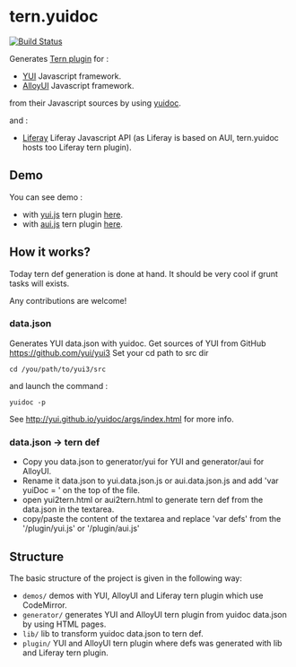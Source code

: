 tern.yuidoc
===========

[![Build Status](https://secure.travis-ci.org/angelozerr/tern.yuidoc.png)](http://travis-ci.org/angelozerr/tern.yuidoc)

Generates [Tern plugin](http://ternjs.net/doc/manual.html#plugins) for : 

 * [YUI](http://yuilibrary.com/) Javascript framework.
 * [AlloyUI](http://alloyui.com/) Javascript framework.
 
from their Javascript sources by using [yuidoc](https://github.com/yui/yuidoc/).

and :
 
 * [Liferay](https://www.liferay.com/fr/community/wiki/-/wiki/Main/Liferay+JavaScript+API) Liferay Javascript API (as Liferay is based on AUI, tern.yuidoc hosts too Liferay tern plugin).

## Demo

You can see demo :

 * with [yui.js](https://github.com/angelozerr/tern.yuidoc/blob/master/plugin/yui.js) tern plugin [here](http://codemirror-java.opensagres.eu.cloudbees.net/codemirror-javascript/demo/yui.html).
 * with [aui.js](https://github.com/angelozerr/tern.yuidoc/blob/master/plugin/aui.js)  tern plugin [here](http://codemirror-java.opensagres.eu.cloudbees.net/codemirror-javascript/demo/aui.html).
 
## How it works? 

Today tern def generation is done at hand. It should be very cool if grunt tasks will exists. 

Any contributions are welcome!

### data.json

Generates YUI data.json with yuidoc. Get sources of YUI from GitHub https://github.com/yui/yui3 Set your cd path to src dir 

	cd /you/path/to/yui3/src
	
and launch the command :

	yuidoc -p 
	
See http://yui.github.io/yuidoc/args/index.html for more info.	

### data.json -> tern def

 * Copy you data.json to generator/yui for YUI and generator/aui for AlloyUI. 
 * Rename it data.json to yui.data.json.js or aui.data.json.js and add 'var yuiDoc = ' on the top of the file.
 * open yui2tern.html or aui2tern.html to generate tern def from the data.json in the textarea.
 * copy/paste the content of the textarea and replace 'var defs' from the '/plugin/yui.js' or '/plugin/aui.js'

## Structure

The basic structure of the project is given in the following way:

* `demos/` demos with YUI, AlloyUI and Liferay tern plugin which use CodeMirror.
* `generator/` generates YUI and AlloyUI tern plugin from yuidoc data.json by using HTML pages.
* `lib/` lib to  transform yuidoc data.json to tern def.
* `plugin/` YUI and  AlloyUI tern plugin where defs was generated with lib and Liferay tern plugin. 
